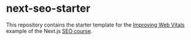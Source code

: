 # next-seo-starter

This repository contains the starter template for the [Improving Web Vitals](https://nextjs.org/learn/seo/improve/lighthouse) example of the Next.js [SEO course](https://nextjs.org/learn/seo/introduction-to-seo).
